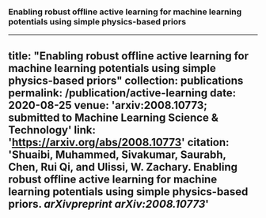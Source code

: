 ### Enabling robust offline active learning for machine learning potentials using simple physics-based priors
---
title: "Enabling robust offline active learning for machine learning potentials using simple physics-based priors"
collection: publications
permalink: /publication/active-learning
date: 2020-08-25
venue: 'arxiv:2008.10773; submitted to Machine Learning Science & Technology'
link: 'https://arxiv.org/abs/2008.10773'
citation: '<b>Shuaibi, Muhammed</b>, Sivakumar, Saurabh, Chen, Rui Qi, and Ulissi, W. Zachary.  Enabling robust offline  active  learning  for  machine  learning  potentials  using  simple  physics-based  priors. <i>arXivpreprint arXiv:2008.10773</i>'
---
